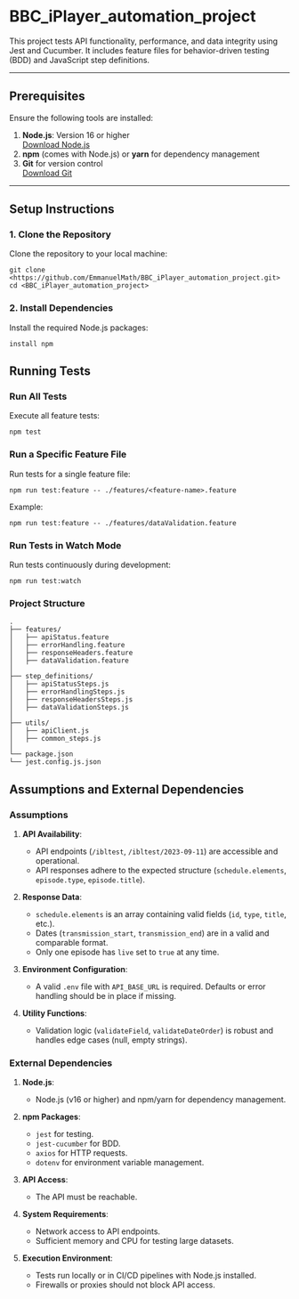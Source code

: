 # BBC_iPlayer_automation_project

This project tests API functionality, performance, and data integrity using Jest and Cucumber. It includes feature files for behavior-driven testing (BDD) and JavaScript step definitions.

---

## **Prerequisites**

Ensure the following tools are installed:

1. **Node.js**: Version 16 or higher  
   [Download Node.js](https://nodejs.org)
2. **npm** (comes with Node.js) or **yarn** for dependency management
3. **Git** for version control  
   [Download Git](https://git-scm.com)

---

## **Setup Instructions**

### **1. Clone the Repository**
Clone the repository to your local machine:

```
git clone <https://github.com/EmmanuelMath/BBC_iPlayer_automation_project.git>
cd <BBC_iPlayer_automation_project>
```


### **2. Install Dependencies**
Install the required Node.js packages:
```
install npm 
```

## **Running Tests**

### **Run All Tests**

Execute all feature tests:
```
npm test
```

### **Run a Specific Feature File**

Run tests for a single feature file:
```
npm run test:feature -- ./features/<feature-name>.feature
```
Example:
```
npm run test:feature -- ./features/dataValidation.feature
```

### **Run Tests in Watch Mode**

Run tests continuously during development:
```
npm run test:watch
```

### **Project Structure**

```
.
├── features/
│   ├── apiStatus.feature
│   ├── errorHandling.feature
│   ├── responseHeaders.feature 
│   ├── dataValidation.feature
│
├── step_definitions/
│   ├── apiStatusSteps.js    
│   ├── errorHandlingSteps.js 
│   ├── responseHeadersSteps.js 
│   ├── dataValidationSteps.js    
│
├── utils/
│   ├── apiClient.js      
│   ├── common_steps.js    
│
└── package.json  
└── jest.config.js.json                 

```

## **Assumptions and External Dependencies**

### **Assumptions**
1. **API Availability**: 
   - API endpoints (`/ibltest`, `/ibltest/2023-09-11`) are accessible and operational.
   - API responses adhere to the expected structure (`schedule.elements`, `episode.type`, `episode.title`).

2. **Response Data**:
   - `schedule.elements` is an array containing valid fields (`id`, `type`, `title`, etc.).
   - Dates (`transmission_start`, `transmission_end`) are in a valid and comparable format.
   - Only one episode has `live` set to `true` at any time.

3. **Environment Configuration**:
   - A valid `.env` file with `API_BASE_URL` is required. Defaults or error handling should be in place if missing.

4. **Utility Functions**:
   - Validation logic (`validateField`, `validateDateOrder`) is robust and handles edge cases (null, empty strings).

### **External Dependencies**
1. **Node.js**:
   - Node.js (v16 or higher) and npm/yarn for dependency management.

2. **npm Packages**:
   - `jest` for testing.
   - `jest-cucumber` for BDD.
   - `axios` for HTTP requests.
   - `dotenv` for environment variable management.

3. **API Access**:
   - The API must be reachable.

4. **System Requirements**:
   - Network access to API endpoints.
   - Sufficient memory and CPU for testing large datasets.

5. **Execution Environment**:
   - Tests run locally or in CI/CD pipelines with Node.js installed.
   - Firewalls or proxies should not block API access.


